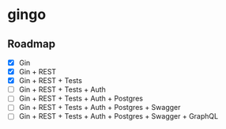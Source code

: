 # gingo

## Roadmap

- [x] Gin
- [x] Gin + REST
- [x] Gin + REST + Tests
- [ ] Gin + REST + Tests + Auth
- [ ] Gin + REST + Tests + Auth + Postgres
- [ ] Gin + REST + Tests + Auth + Postgres + Swagger
- [ ] Gin + REST + Tests + Auth + Postgres + Swagger + GraphQL

<!-- gin swagger -->
